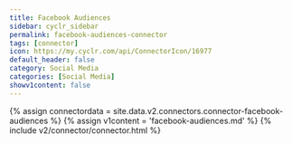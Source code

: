 ```yaml
---
title: Facebook Audiences
sidebar: cyclr_sidebar
permalink: facebook-audiences-connector
tags: [connector]
icon: https://my.cyclr.com/api/ConnectorIcon/16977
default_header: false
category: Social Media
categories: [Social Media]
showv1content: false
---
```

{% assign connectordata = site.data.v2.connectors.connector-facebook-audiences %}
{% assign v1content = 'facebook-audiences.md' %}
{% include v2/connector/connector.html %}	
